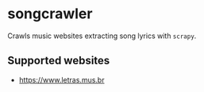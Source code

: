 # songcrawler

Crawls music websites extracting song lyrics with `scrapy`.

## Supported websites
- https://www.letras.mus.br
